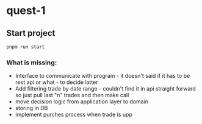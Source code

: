 # quest-1

## Start project

```bash
pnpm run start
```

### What is missing:

- Interface to communicate with program - it doesn't said if it has to be rest api or what - to decide latter
- Add filtering trade by date range - couldn't find it in api straight forward so just pull last "n" trades and then make call
- move decision logic from application layer to domain
- storing in DB
- implement purches process when trade is upp
